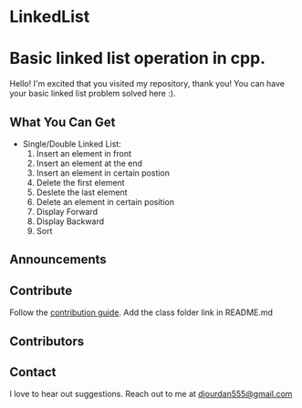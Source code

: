 # LinkedList
<h1> Basic linked list operation in cpp. </h1>

Hello! I'm excited that you visited my repository, thank you! You can have your basic linked list problem solved here :).

<h2> What You Can Get </h2>

- Single/Double Linked List:
  1. Insert an element in front
  2. Insert an element at the end
  3. Insert an element in certain postion
  4. Delete the first element
  5. Deslete the last element
  6. Delete an element in certain position
  7. Display Forward
  8. Display Backward
  9. Sort

<h2> Announcements </h2>
  
<h2> Contribute </h2>
 
Follow the [contribution guide](https://github.com/CC-MNNIT/2018-19-Classes/blob/master/.github/CONTRIBUTING.md). Add the class folder link in README.md

<h2> Contributors </h2>

<h2> Contact </h2>
  
I love to hear out suggestions. Reach out to me at djourdan555@gmail.com
